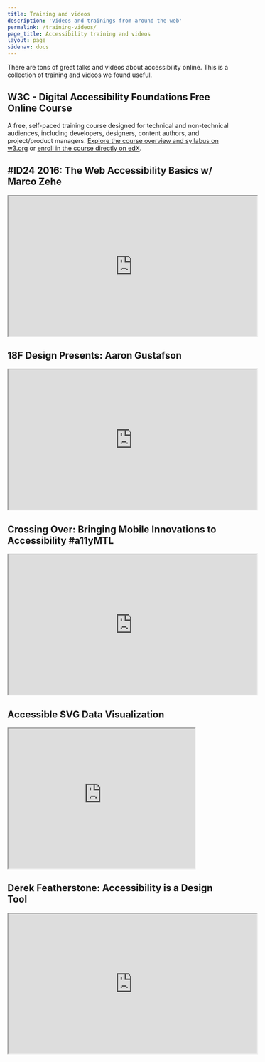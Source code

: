 ```yaml
---
title: Training and videos
description: 'Videos and trainings from around the web'
permalink: /training-videos/
page_title: Accessibility training and videos
layout: page
sidenav: docs
---
```


There are tons of great talks and videos about accessibility online. This is a collection of training and videos we found useful.

## W3C - Digital Accessibility Foundations Free Online Course

A free, self-paced training course designed for technical and non-technical audiences, including developers, designers, content authors, and project/product managers. [Explore the course overview and syllabus on w3.org](https://www.w3.org/WAI/fundamentals/foundations-course/) or [enroll in the course directly on edX](https://www.edx.org/course/web-accessibility-introduction).

## #ID24 2016: The Web Accessibility Basics w/ Marco Zehe

<iframe width="560" height="315" src="https://www.youtube.com/embed/zngSYz3pYl4?list=PL95LOQw9SLWxmcZtzBiFuT9HAJKFJnl2n" allowfullscreen title="#ID24 2016: The Web Accessibility Basics w/ Marco Zehe"></iframe>

## 18F Design Presents: Aaron Gustafson

<iframe width="560" height="315" src="https://www.youtube.com/embed/Fu1L34TLUHM" allowfullscreen title="18F Design Presents: Aaron Gustafson"></iframe>

## Crossing Over: Bringing Mobile Innovations to Accessibility #a11yMTL

<iframe width="560" height="315" src="https://www.youtube.com/embed/ZW0j7ehtw2Q" allowfullscreen title="Crossing Over: Bringing Mobile Innovations to Accessibility #a11yMTL"></iframe>

## Accessible SVG Data Visualization

<iframe width="420" height="315" src="https://www.youtube.com/embed/W1VUr544i84" allowfullscreen title="Accessible SVG Data Visualization"></iframe>

## Derek Featherstone: Accessibility is a Design Tool

<iframe width="560" height="315" src="https://www.youtube.com/embed/LeWAnR4JPM0" allowfullscreen title="Derek Featherstone: Accessibility is a Design Tool"></iframe>
